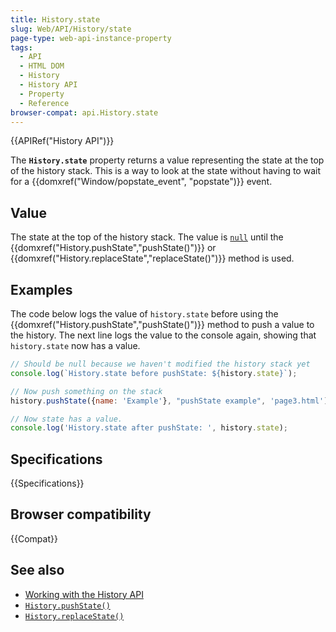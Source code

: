 ```yaml
---
title: History.state
slug: Web/API/History/state
page-type: web-api-instance-property
tags:
  - API
  - HTML DOM
  - History
  - History API
  - Property
  - Reference
browser-compat: api.History.state
---
```

{{APIRef("History API")}}

The **`History.state`** property
returns a value representing the state at the top of the history stack. This is
a way to look at the state without having to wait for a {{domxref("Window/popstate_event", "popstate")}} event.

## Value

The state at the top of the history stack. The value is [`null`](/en-US/docs/Web/JavaScript/Reference/Operators/null) until the
{{domxref("History.pushState","pushState()")}} or
{{domxref("History.replaceState","replaceState()")}} method is used.

## Examples

The code below logs the value of `history.state` before using the
{{domxref("History.pushState","pushState()")}} method to push a value to the history.
The next line logs the value to the console again, showing that
`history.state` now has a value.

```js
// Should be null because we haven't modified the history stack yet
console.log(`History.state before pushState: ${history.state}`);

// Now push something on the stack
history.pushState({name: 'Example'}, "pushState example", 'page3.html');

// Now state has a value.
console.log('History.state after pushState: ', history.state);
```

## Specifications

{{Specifications}}

## Browser compatibility

{{Compat}}

## See also

- [Working with the History API](/en-US/docs/Web/API/History_API/Working_with_the_History_API)
- [`History.pushState()`](/en-US/docs/Web/API/History/pushState)
- [`History.replaceState()`](/en-US/docs/Web/API/History/replaceState)
